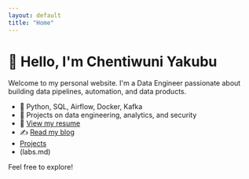 ```yaml
---
layout: default
title: "Home"
---
```


# 👋 Hello, I'm Chentiwuni Yakubu

Welcome to my personal website. I'm a Data Engineer passionate about building data pipelines, automation, and data products.

- 🔧 Python, SQL, Airflow, Docker, Kafka  
- 🧠 Projects on data engineering, analytics, and security  
- 📄 [View my resume](resume.md)  
- ✍️ [Read my blog](blog.md)
- [Projects](Projects.md)
- (labs.md)
  

Feel free to explore!
